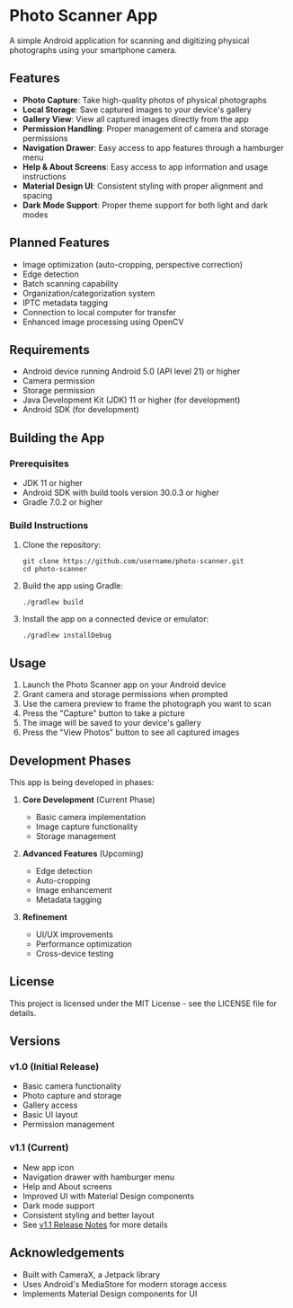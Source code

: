# Photo Scanner App

A simple Android application for scanning and digitizing physical photographs using your smartphone camera.

## Features

- **Photo Capture**: Take high-quality photos of physical photographs
- **Local Storage**: Save captured images to your device's gallery
- **Gallery View**: View all captured images directly from the app
- **Permission Handling**: Proper management of camera and storage permissions
- **Navigation Drawer**: Easy access to app features through a hamburger menu
- **Help & About Screens**: Easy access to app information and usage instructions
- **Material Design UI**: Consistent styling with proper alignment and spacing
- **Dark Mode Support**: Proper theme support for both light and dark modes

## Planned Features

- Image optimization (auto-cropping, perspective correction)
- Edge detection
- Batch scanning capability
- Organization/categorization system
- IPTC metadata tagging
- Connection to local computer for transfer
- Enhanced image processing using OpenCV

## Requirements

- Android device running Android 5.0 (API level 21) or higher
- Camera permission
- Storage permission
- Java Development Kit (JDK) 11 or higher (for development)
- Android SDK (for development)

## Building the App

### Prerequisites

- JDK 11 or higher
- Android SDK with build tools version 30.0.3 or higher
- Gradle 7.0.2 or higher

### Build Instructions

1. Clone the repository:
   ```
   git clone https://github.com/username/photo-scanner.git
   cd photo-scanner
   ```

2. Build the app using Gradle:
   ```
   ./gradlew build
   ```

3. Install the app on a connected device or emulator:
   ```
   ./gradlew installDebug
   ```

## Usage

1. Launch the Photo Scanner app on your Android device
2. Grant camera and storage permissions when prompted
3. Use the camera preview to frame the photograph you want to scan
4. Press the "Capture" button to take a picture
5. The image will be saved to your device's gallery
6. Press the "View Photos" button to see all captured images

## Development Phases

This app is being developed in phases:

1. **Core Development** (Current Phase)
   - Basic camera implementation
   - Image capture functionality
   - Storage management

2. **Advanced Features** (Upcoming)
   - Edge detection
   - Auto-cropping
   - Image enhancement
   - Metadata tagging

3. **Refinement**
   - UI/UX improvements
   - Performance optimization
   - Cross-device testing

## License

This project is licensed under the MIT License - see the LICENSE file for details.
## Versions

### v1.0 (Initial Release)
- Basic camera functionality
- Photo capture and storage
- Gallery access
- Basic UI layout
- Permission management

### v1.1 (Current)
- New app icon
- Navigation drawer with hamburger menu
- Help and About screens
- Improved UI with Material Design components
- Dark mode support
- Consistent styling and better layout
- See [v1.1 Release Notes](v1.1-release-notes.md) for more details

## Acknowledgements

- Built with CameraX, a Jetpack library
- Uses Android's MediaStore for modern storage access
- Implements Material Design components for UI

